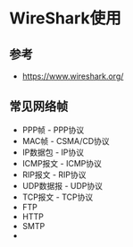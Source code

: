 # WireShark使用

## 参考

- https://www.wireshark.org/


## 常见网络帧

- PPP帧 - PPP协议
- MAC帧 - CSMA/CD协议
- IP数据包 - IP协议
- ICMP报文 - ICMP协议
- RIP报文 - RIP协议
- UDP数据报 - UDP协议
- TCP报文 - TCP协议
- FTP
- HTTP
- SMTP
- 
